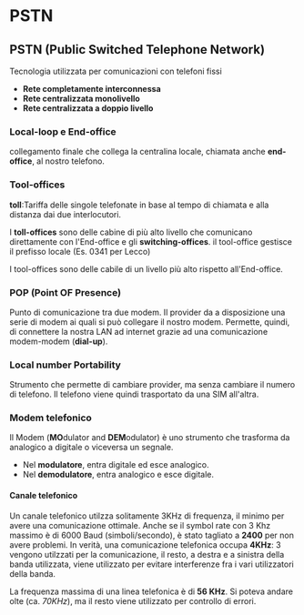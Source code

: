# PSTN

## PSTN (Public Switched Telephone Network)

Tecnologia utilizzata per comunicazioni con telefoni fissi
- **Rete completamente interconnessa**
- **Rete centralizzata monolivello**
- **Rete centralizzata a doppio livello**


### Local-loop e End-office

collegamento finale che collega la centralina locale, chiamata anche **end-office**, al nostro telefono.

### Tool-offices

**toll**:Tariffa delle singole telefonate in base al tempo di chiamata e alla distanza dai due interlocutori.

I **toll-offices** sono delle cabine di più alto livello che comunicano direttamente con l'End-office e gli **switching-offices**.
il tool-office gestisce il prefisso locale (Es. 0341 per Lecco)

I tool-offices sono delle cabile di un livello più alto rispetto all'End-office.


### POP (Point OF Presence)

Punto di comunicazione tra due modem. Il provider da a disposizione una serie di modem ai quali si può collegare il nostro modem.
Permette, quindi, di connettere la nostra LAN ad internet grazie ad una comunicazione modem-modem (**dial-up**).


### Local number Portability

Strumento che permette di cambiare provider, ma senza cambiare il numero di telefono.
Il telefono viene quindi trasportato da una SIM all'altra.

### Modem telefonico

Il Modem (**MO**dulator and **DEM**odulator) è uno strumento che trasforma da analogico a digitale o viceversa un segnale.
- Nel **modulatore**, entra digitale ed esce analogico.
- Nel **demodulatore**, entra analogico e esce digitale.


#### Canale telefonico

Un canale telefonico utilzza solitamente 3KHz di frequenza, il minimo per avere una comunicazione ottimale.
Anche se il symbol rate con 3 Khz massimo è di 6000 Baud (simboli/secondo), è stato tagliato a **2400** per non avere problemi.
In verità, una comunicazione telefonica occupa **4KHz**: 3 vengono utilzzati per la comunicazione, il resto, a destra  e a sinistra della banda utilizzata, viene utilizzato per evitare interferenze fra i vari utilizzatori della banda.


La frequenza massima di una linea telefonica è di **56 KHz**.
Si poteva andare olte (ca. *70KHz*), ma il resto viene utilizzato per controllo di errori.

